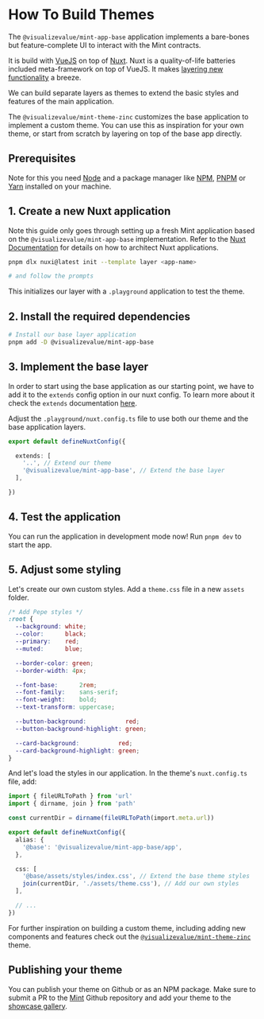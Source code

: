 # How To Build Themes

The `@visualizevalue/mint-app-base` application implements
a bare-bones but feature-complete UI to interact with the Mint contracts.

It is build with [VueJS](https://vuejs.org) on top of [Nuxt](https://nuxt.com).
Nuxt is a quality-of-life batteries included meta-framework on top of VueJS.
It makes [layering new functionality](https://nuxt.com/getting-started/layers)
a breeze.

We can build separate layers as themes to extend the basic styles and features
of the main application.

The `@visualizevalue/mint-theme-zinc` customizes the base application
to implement a custom theme. You can use this as inspiration for your own theme,
or start from scratch by layering on top of the base app directly.

## Prerequisites

Note for this you need [Node](https://nodejs.org/en) and a package manager
like [NPM](https://www.npmjs.com/), [PNPM](https://pnpm.io/) or [Yarn](https://yarnpkg.com/) installed on your machine.

## 1. Create a new Nuxt application

Note this guide only goes through setting up a fresh Mint application
based on the `@visualizevalue/mint-app-base` implementation.
Refer to the [Nuxt Documentation](https://nuxt.com/getting-started) for details
on how to architect Nuxt applications.

```bash
pnpm dlx nuxi@latest init --template layer <app-name>

# and follow the prompts
```

This initializes our layer with a `.playground` application to test the theme.

## 2. Install the required dependencies

```bash
# Install our base layer application
pnpm add -D @visualizevalue/mint-app-base
```

## 3. Implement the base layer

In order to start using the base application as our starting point,
we have to add it to the `extends` config option in our nuxt config.
To learn more about it check the `extends` documentation [here](https://nuxt.com/api/nuxt-config#extends).

Adjust the `.playground/nuxt.config.ts` file to use both our theme
and the base application layers.

```ts
export default defineNuxtConfig({

  extends: [
    '..', // Extend our theme
    '@visualizevalue/mint-app-base', // Extend the base layer
  ],

})
```

## 4. Test the application

You can run the application in development mode now!
Run `pnpm dev` to start the app.

## 5. Adjust some styling

Let's create our own custom styles. Add a `theme.css` file
in a new `assets` folder.

```css
/* Add Pepe styles */
:root {
  --background: white;
  --color:      black;
  --primary:    red;
  --muted:      blue;

  --border-color: green;
  --border-width: 4px;

  --font-base:      2rem;
  --font-family:    sans-serif;
  --font-weight:    bold;
  --text-transform: uppercase;

  --button-background:           red;
  --button-background-highlight: green;

  --card-background:           red;
  --card-background-highlight: green;
}
```

And let's load the styles in our application.
In the theme's `nuxt.config.ts` file, add:

```ts
import { fileURLToPath } from 'url'
import { dirname, join } from 'path'

const currentDir = dirname(fileURLToPath(import.meta.url))

export default defineNuxtConfig({
  alias: {
    '@base': '@visualizevalue/mint-app-base/app',
  },

  css: [
    '@base/assets/styles/index.css', // Extend the base theme styles
    join(currentDir, './assets/theme.css'), // Add our own styles
  ],

  // ...
})
```

For further inspiration on building a custom theme, including adding
new components and features check out the
[`@visualizevalue/mint-theme-zinc`](./zinc) theme.

## Publishing your theme

You can publish your theme on Github or as an NPM package.
Make sure to submit a PR to the [Mint](https://github.com/visualizevalue/mint)
Github repository and add your theme to the [showcase gallery](/ecosystem/themes).
